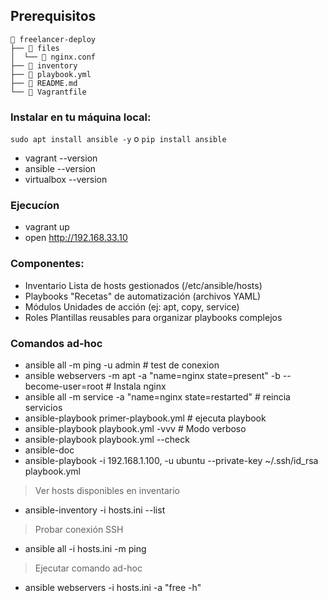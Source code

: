 ## Prerequisitos

```
 freelancer-deploy
├──  files
│  └──  nginx.conf
├──  inventory
├──  playbook.yml
├──  README.md
└──  Vagrantfile
```

### Instalar en tu máquina local:

`sudo apt install ansible -y` o
`pip install ansible`

- vagrant --version 
- ansible --version 
- virtualbox --version 

### Ejecucíon
- vagrant up
- open http://192.168.33.10

### Componentes:
- Inventario	Lista de hosts gestionados (/etc/ansible/hosts)
- Playbooks	"Recetas" de automatización (archivos YAML)
- Módulos	Unidades de acción (ej: apt, copy, service)
- Roles	Plantillas reusables para organizar playbooks complejos

### Comandos ad-hoc
- ansible all -m ping -u admin  # test de conexion
- ansible webservers -m apt -a "name=nginx state=present" -b --become-user=root # Instala nginx
- ansible all -m service -a "name=nginx state=restarted" # reincia servicios
- ansible-playbook primer-playbook.yml # ejecuta playbook
- ansible-playbook playbook.yml -vvv  # Modo verboso
- ansible-playbook playbook.yml --check
- ansible-doc <module>
- ansible-playbook -i 192.168.1.100, -u ubuntu --private-key ~/.ssh/id_rsa playbook.yml
> Ver hosts disponibles en inventario
- ansible-inventory -i hosts.ini --list

> Probar conexión SSH
- ansible all -i hosts.ini -m ping

> Ejecutar comando ad-hoc
- ansible webservers -i hosts.ini -a "free -h"
